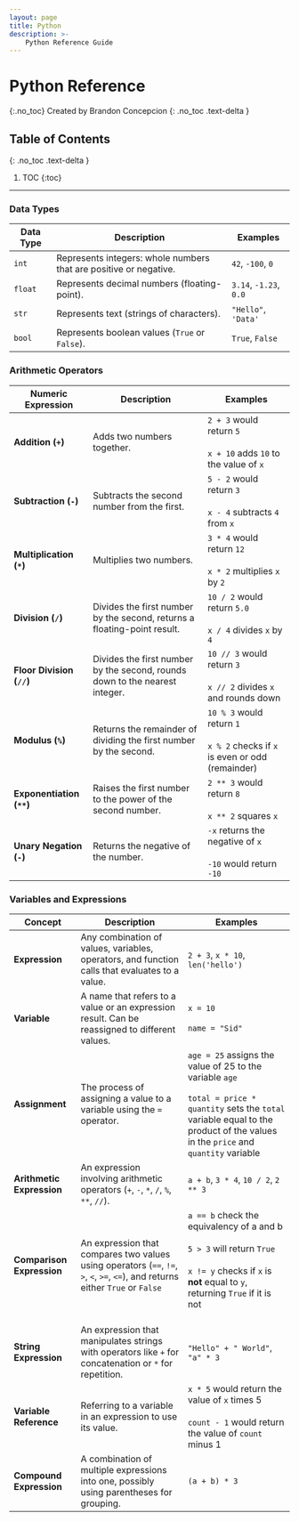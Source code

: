 ```yaml
---
layout: page
title: Python
description: >-
    Python Reference Guide
---
```


# Python Reference

{:.no_toc}
Created by Brandon Concepcion
{: .no_toc .text-delta }

## Table of Contents
{: .no_toc .text-delta }

1. TOC
{:toc}

---

### Data Types 


| **Data Type**      | **Description**                                             | **Examples**               |
|--------------------|-------------------------------------------------------------|---------------------------------|
| `int`              | Represents integers: whole numbers that are positive or negative.             | `42`, `-100`, `0`               | 
| `float`            | Represents decimal numbers (floating-point).                | `3.14`, `-1.23`, `0.0`          | 
| `str`              | Represents text (strings of characters).                    | `"Hello"`, `'Data'`             |
| `bool`             | Represents boolean values (`True` or `False`).              | `True`, `False`                 |

### Arithmetic Operators 

| **Numeric Expression**  | **Description**                                                                 | **Examples**                           |
|-------------------------|---------------------------------------------------------------------------------|----------------------------------------|
| **Addition (`+`)**       | Adds two numbers together.                                                       | `2 + 3` would return `5` <br><br> `x + 10` adds `10` to the value of `x` |
| **Subtraction (`-`)**    | Subtracts the second number from the first.                                      | `5 - 2` would return `3` <br><br> `x - 4` subtracts `4` from `x` |
| **Multiplication (`*`)** | Multiplies two numbers.                                                          | `3 * 4` would return `12` <br><br> `x * 2` multiplies `x` by `2` |
| **Division (`/`)**       | Divides the first number by the second, returns a floating-point result.         | `10 / 2` would return `5.0` <br><br> `x / 4` divides `x` by `4` |
| **Floor Division (`//`)**| Divides the first number by the second, rounds down to the nearest integer.       | `10 // 3` would return `3` <br><br> `x // 2` divides `x` and rounds down |
| **Modulus (`%`)**        | Returns the remainder of dividing the first number by the second.                | `10 % 3` would return `1` <br><br> `x % 2` checks if `x` is even or odd (remainder) |
| **Exponentiation (`**`)**| Raises the first number to the power of the second number.                       | `2 ** 3` would return `8` <br><br> `x ** 2` squares `x` |
| **Unary Negation (`-`)** | Returns the negative of the number.                                              | `-x` returns the negative of `x` <br><br> `-10` would return `-10` |



### Variables and Expressions

| **Concept**           | **Description**                                                                 | **Examples**                           |
|-----------------------|---------------------------------------------------------------------------------|----------------------------------------|
| **Expression**        | Any combination of values, variables, operators, and function calls that evaluates to a value. | `2 + 3`, `x * 10`, `len('hello')`     |
| **Variable**          | A name that refers to a value or an expression result. Can be reassigned to different values.  | `x = 10` <br><br> `name = "Sid"`          |
| **Assignment**        | The process of assigning a value to a variable using the `=` operator.                     | `age = 25` assigns the value of 25 to the variable `age` <br><br> `total = price * quantity` sets the `total` variable equal to the product of the values in the `price` and `quantity` variable|
| **Arithmetic Expression** | An expression involving arithmetic operators (`+`, `-`, `*`, `/`, `%`, `**`, `//`).      | `a + b`, `3 * 4`, `10 / 2`, `2 ** 3`  |
| **Comparison Expression** | An expression that compares two values using operators (`==`, `!=`, `>`, `<`, `>=`, `<=`), and returns either `True` or `False`| `a == b` check the equivalency of a and b <br><br> `5 > 3` will return `True` <br><br> `x != y` checks if `x` is **not** equal to `y`, returning `True` if it is not<br><br>            |
| **String Expression**  | An expression that manipulates strings with operators like `+` for concatenation or `*` for repetition. | `"Hello" + " World"`, `"a" * 3`  |
| **Variable Reference** | Referring to a variable in an expression to use its value.                                   | `x * 5` would return the value of `x` times 5 <br><br> `count - 1` would return the value of `count` minus 1  |
| **Compound Expression**| A combination of multiple expressions into one, possibly using parentheses for grouping.     | `(a + b) * 3`         |


